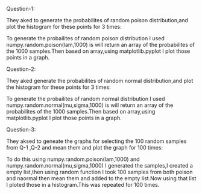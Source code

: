 

Question-1:

They aked to generate the probabilites of random poison distribution,and plot the histogram for these points for 3 times:

To generate the probailites of random poison distribution I used numpy.random.poison(lam,1000) is will return an array of the probabilites of the 1000 samples.Then based on array,using matplotlib.pyplot I plot those points in a graph.

Question-2:

They aked generate the probabilites of random normal distribution,and plot the histogram for these points for 3 times:

To generate the probailites of random normal distribution I used numpy.random.normal(mu,sigma,1000) is will return an array of the probabilites of the 1000 samples.Then based on array,using matplotlib.pyplot I plot those points in a graph.

Question-3:

They aksed to geneate the graphs for selecting the 100 random samples from Q-1 ,Q-2 and mean them and plot the graph for 100 times:

To do this using numpy.random.poison(lam,1000) and numpy.random.normal(mu,sigma,1000) I generated the samples,I created a empty list,then using random function I took 100 samples from both poison and naormal then mean them and added to the empty list.Now using that list I ploted those in a histogram.This was repeated for 100 times.
